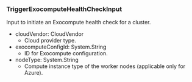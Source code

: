 ### TriggerExocomputeHealthCheckInput
Input to initiate an Exocompute health check for a cluster.

- cloudVendor: CloudVendor
  - Cloud provider type.
- exocomputeConfigId: System.String
  - ID for Exocompute configuration.
- nodeType: System.String
  - Compute instance type of the worker nodes (applicable only for Azure).
